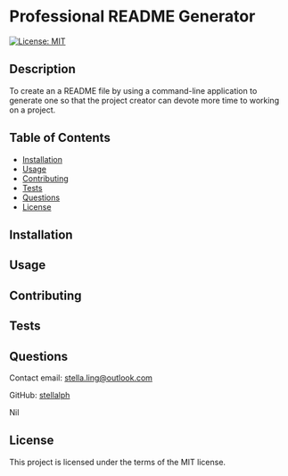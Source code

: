 # Professional README Generator
[![License: MIT](https://img.shields.io/badge/License-MIT-yellow.svg)](https://opensource.org/licenses/MIT)
## Description
To create an a README file by using a command-line application to generate one so that the project creator can devote more time to working on a project.  
## Table of Contents
* [Installation](#installation)
* [Usage](#usage)
* [Contributing](#contributing)
* [Tests](#tests)
* [Questions](#questions)
* [License](#license)
## Installation
 
## Usage

## Contributing

## Tests

## Questions
Contact email: stella.ling@outlook.com

GitHub: [stellalph](https://github.com/stellalph)

Nil
## License
This project is licensed under the terms of the MIT license.
